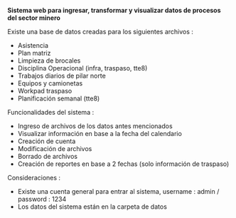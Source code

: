 **Sistema web para ingresar, transformar y visualizar datos de procesos del sector minero**

Existe una base de datos creadas para los siguientes archivos : 
  - Asistencia
  - Plan matriz
  - Limpieza de brocales
  - Disciplina Operacional (infra, traspaso, tte8)
  - Trabajos diarios de pilar norte
  - Equipos y camionetas
  - Workpad traspaso
  - Planificación semanal (tte8)

Funcionalidades del sistema :
  - Ingreso de archivos de los datos antes mencionados
  - Visualizar información en base a la fecha del calendario
  - Creación de cuenta
  - Modificación de archivos
  - Borrado de archivos
  - Creación de reportes en base a 2 fechas (solo información de traspaso)


Consideraciones : 
 - Existe una cuenta general para entrar al sistema, username : admin / password : 1234
 - Los datos del sistema están en la carpeta de datos
    

